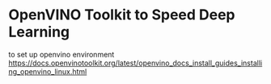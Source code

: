 # OpenVINO Toolkit to Speed Deep Learning
to set up openvino environment https://docs.openvinotoolkit.org/latest/openvino_docs_install_guides_installing_openvino_linux.html
